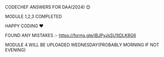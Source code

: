CODECHEF ANSWERS FOR DAA(2024) 😊

MODULE 1,2,3 COMPLETED

HAPPY CODING ❤️

FOUND ANY MISTAKES :-
https://forms.gle/jBJPyJsSU1tDLK8G6


MODULE 4 WILL BE UPLOADED WEDNESDAY(PROBABLY MORNING IF NOT EVENING)